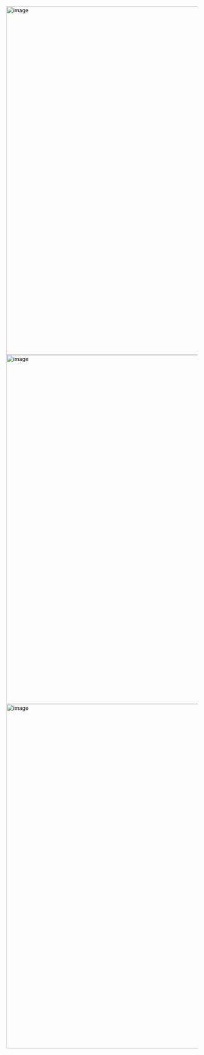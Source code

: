 <img width="918" alt="image" src="https://github.com/SujataGahlaut/Sujata_blogging_website/assets/120093947/c2d55d44-68e0-4184-b9fd-16baff517a72">
<img width="919" alt="image" src="https://github.com/SujataGahlaut/Sujata_blogging_website/assets/120093947/81221f42-3227-4d39-9cc8-fc0b43bc8a65">
<img width="907" alt="image" src="https://github.com/SujataGahlaut/Sujata_blogging_website/assets/120093947/c04b70c0-edac-4ad6-afbf-78543ed22995">
